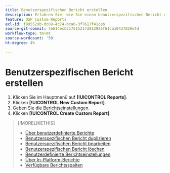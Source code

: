 ```yaml
---
title: Benutzerspezifischen Bericht erstellen
description: Erfahren Sie, wie Sie einen benutzerspezifischen Bericht erstellen.
feature: DSP Custom Reports
exl-id: f895529b-dc69-4c74-bca6-3f7617f41ceb
source-git-commit: 7e614ecb517515217d812926f61ca10437820efd
workflow-type: tm+mt
source-wordcount: '50'
ht-degree: 4%

---
```


# Benutzerspezifischen Bericht erstellen

1. Klicken Sie im Hauptmenü auf **[!UICONTROL Reports]**.
1. Klicken **[!UICONTROL New Custom Report]**.
1. Geben Sie die [Berichtseinstellungen](/help/dsp/reports/report-settings.md).
1. Klicken **[!UICONTROL Create Custom Report]**.

>[!MORELIKETHIS]
>
>* [Über benutzerdefinierte Berichte](/help/dsp/reports/report-about.md)
>* [Benutzerspezifischen Bericht duplizieren](/help/dsp/reports/report-copy.md)
>* [Benutzerspezifischen Bericht bearbeiten](/help/dsp/reports/report-edit.md)
>* [Benutzerspezifischen Bericht löschen](/help/dsp/reports/report-delete.md)
>* [Benutzerdefinierte Berichtseinstellungen](/help/dsp/reports/report-settings.md)
>* [Über In-Platform-Berichte](/help/dsp/campaign-management/reports/campaign-reports-about.md)
>* [Verfügbare Berichtsspalten](/help/dsp/reports/report-columns.md)

